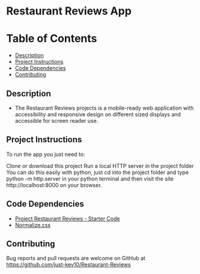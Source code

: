 # Restaurant Reviews App

# Table of Contents
* [Description](#description)
* [Project Instructions](#project-instructions)
* [Code Dependencies](#code-dependencies)
* [Contributing](#Contributing)

## Description
* The Restaurant Reviews projects is a mobile-ready web application with accessibility and responsive design on different sized displays and accessible for screen reader use. 

## Project Instructions
To run the app you just need to:

Clone or download this project
Run a local HTTP server in the project folder
You can do this easily with python, just cd into the project folder and type python -m http.server in your python terminal and then visit the site http://localhost:8000 on your browser.

## Code Dependencies

* [Project Restaurant Reviews - Starter Code](https://github.com/udacity/mws-restaurant-stage-1)
* [Normalize.css](https://necolas.github.io/normalize.css/)

## Contributing
Bug reports and pull requests are welcome on GitHub at https://github.com/just-kev10/Restaurant-Reviews